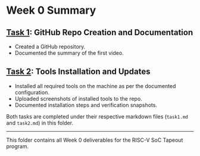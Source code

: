 # Week 0 Summary

## [Task 1](./task1.md): GitHub Repo Creation and Documentation
- Created a GitHub repository.
- Documented the summary of the first video.

## [Task 2](./task1.md): Tools Installation and Updates
- Installed all required tools on the machine as per the documented configuration.
- Uploaded screenshots of installed tools to the repo.
- Documented installation steps and verification snapshots.

Both tasks are completed under their respective markdown files (`task1.md` and `task2.md`) in this folder.

---
This folder contains all Week 0 deliverables for the RISC-V SoC Tapeout program.


